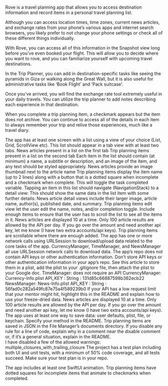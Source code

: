 Rove is a travel planning app that allows you to access destination information and record items in a personal travel planning list. 

Although you can access location times, time zones, current news articles, and exchange rates from your phone’s various apps and internet search browsers, you likely prefer to not change your phone settings or check all of these different things individually. 

With Rove, you can access all of this information in the Snapshot view long before you’ve even booked your flight. This will allow you to decide where you want to rove, and you can familiarize yourself with upcoming travel destinations. 

In the Trip Planner, you can add in destination-specific tasks like seeing the pyramids in Giza or walking along the Great Wall, but it is also useful for administrative tasks like ‘Book Flight’ and ‘Pack suitcase’.

Once you’ve arrived, you will find the exchange rate tool extremely useful in your daily travels. You can utilize the trip planner to add notes describing each experience in that destination. 

When you complete a trip planning item, a checkmark appears but the item does not archive. You can continue to access all of the details in each item to always remember your trip and relive those experiences, much like a travel diary.

The app has at least one screen with a list using a view of your choice (List, Grid, ScrollView etc). This list should appear in a tab view with at least two tabs.
News articles present in a list on the first tab
Trip planning items present in a list on the second tab
Each item in the list should contain (at minimum) a name, a subtitle or description, and an image of the item, and any text should be styled appropriately. 
News articles provide an image thumbnail next to the article name
Trip planning items display the item name (up to 2 lines) along with a button that is a dotted square when incomplete and a checkmark when complete. This will toggle the task completed variable.
Tapping an item in this list should navigate (NavigationStack)  to a detail view: This should show the same data in the list item with some further details:
News article detail views include their larger image, article name, author(s), published date, and summary.
Trip planning items edit view let the user edit the name, notes, and/or completion toggle.
Include enough items to ensure that the user has to scroll the list to see all the items in it. 
News articles are displayed 10 at a time. Only 100 article results are allowed by the API per day. If you go over the amount and need another api key, let me know (I have two extra accounts/api keys).
Trip planning items are scrollable where there are enough added.
The app has one or more network calls using URLSession to download/upload data related to the core tasks of the app. 
CurrencyManager, TimeManager, and NewsManager all use URLSession network calls to download data.
The app’s repo does not contain API keys or other authentication information. Don’t store API keys or other authentication information in your app’s repo. See this article to store them in a plist, add the plist to your .gitignore file, then attach the plist to your Google doc.
TimeManager: does not require an API
CurrencyManager: Currency-Info.plist
API_KEY : String : 131d85c66887598b362ecb22
NewsManager: News-Info.plist
API_KEY : String : 56fad0c282a549fc87e75a4f589239b0
If your API has a low request limit that your mentor might hit, highlight this in the README and explain how to use your freeze-dried data.
News articles are displayed 10 at a time. Only 100 article results are allowed by the API per day. If you go over the amount and need another api key, let me know (I have two extra accounts/api keys).
The app uses at least one way to save data: user defaults, plist, file, or keychain. Specify your method in the README.
Trip planning items are saved in JSON in the File Manager’s documents directory.
If you disable any rule for a line of code, explain why in a comment near the disable comment or, if it’s a general situation, explain in the README.  
I have disabled a few of the allowed warnings: multiple_closures_with_trailing_closure
The project has a test plan including both UI and unit tests, with a minimum of 50% code coverage, and all tests succeed. Make sure your test plan is in your repo.

The app includes at least one SwiftUI animation.
Trip planning items have dotted squares for incomplete items that animate to checkmarks when completed.


